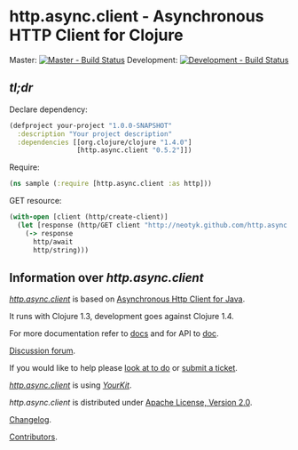 http.async.client - Asynchronous HTTP Client for Clojure
========================================================

Master: [![Master - Build Status](https://secure.travis-ci.org/neotyk/http.async.client.png?branch=master)](http://travis-ci.org/neotyk/http.async.client)
Development: [![Development - Build Status](https://secure.travis-ci.org/neotyk/http.async.client.png?branch=development)](http://travis-ci.org/neotyk/http.async.client)

## *tl;dr*
Declare dependency:

``` clojure
(defproject your-project "1.0.0-SNAPSHOT"
  :description "Your project description"
  :dependencies [[org.clojure/clojure "1.4.0"]
                 [http.async.client "0.5.2"]])
```

Require:

``` clojure
(ns sample (:require [http.async.client :as http]))
```

GET resource:

``` clojure
(with-open [client (http/create-client)]
  (let [response (http/GET client "http://neotyk.github.com/http.async.client/")]
    (-> response
      http/await
      http/string)))
```

## Information over *http.async.client*

[*http.async.client*](http://github.com/neotyk/http.async.client) is
based on [Asynchronous Http Client for Java](http://github.com/sonatype/async-http-client).

It runs with Clojure 1.3, development goes against Clojure 1.4.

For more documentation refer to
 [docs](http://neotyk.github.com/http.async.client/docs.html) and for
 API to [doc](http://neotyk.github.com/http.async.client/doc/).

[Discussion forum](http://groups.google.com/group/httpasyncclient).

If you would like to help please
[look at to do](http://neotyk.github.com/http.async.client/todo.html)
or
[submit a ticket](http://github.com/neotyk/http.async.client/issues).

[*http.async.client*](http://github.com/neotyk/http.async.client) is
using [*YourKit*](http://www.yourkit.com/).

*http.async.client* is distributed under [Apache License, Version 2.0](http://www.apache.org/licenses/LICENSE-2.0.html).

[Changelog](http://neotyk.github.com/http.async.client/changelog.html).

[Contributors](https://github.com/neotyk/http.async.client/graphs/contributors).
